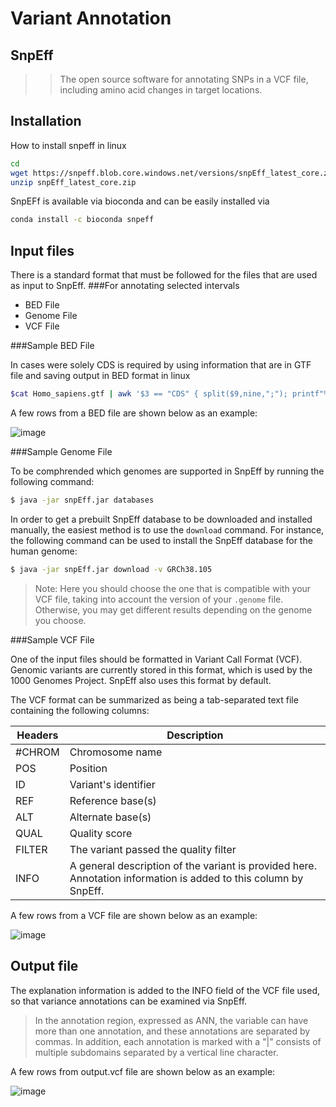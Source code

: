 # Variant Annotation
## SnpEff
>>The open source software for annotating SNPs in a VCF file, including amino acid changes in target locations.

## Installation

How to install snpeff in linux
```sh
cd 
wget https://snpeff.blob.core.windows.net/versions/snpEff_latest_core.zip
unzip snpEff_latest_core.zip
```
SnpEFf is available via bioconda and can be easily installed via
```sh
conda install -c bioconda snpeff 
```


## Input files
There is a standard format that must be followed for the files that are used as input to SnpEff.
###For annotating selected intervals 

- BED File
- Genome File
- VCF File

###Sample BED File 

In cases were solely CDS is required by using information that are in GTF file and saving output in BED format in linux

```sh
$cat Homo_sapiens.gtf | awk '$3 == "CDS" { split($9,nine,";"); printf"%s\t%s\t%s\t%s\t%s\t%s\t%s\n",$1,$4,$5,$7,$10,$14,$36> $3.".bed"}'
```
A few rows from a BED file are shown below as an example:

![image](https://user-images.githubusercontent.com/70514969/226106200-eddddb86-1eb8-44f7-969f-984acc797f92.png)

###Sample Genome File 

To be comphrended which genomes are supported in SnpEff by running the following command:
```sh
$ java -jar snpEff.jar databases
```
In order to get a prebuilt SnpEff database to be downloaded and installed manually, the easiest method is to use the `download` command. For instance, the following command can be used to install the SnpEff database for the human genome:
```sh
$ java -jar snpEff.jar download -v GRCh38.105
```
> Note:  Here you should choose the one that is compatible with your VCF file, taking into account the version of your `.genome` file. Otherwise, you may get different results depending on the genome you choose.

###Sample VCF File 

One of the input files should be formatted in Variant Call Format (VCF). Genomic variants are currently stored in this format, which is used by the 1000 Genomes Project. SnpEff also uses this format by default. 

The VCF format can be summarized as being a tab-separated text file containing the following columns:

| Headers | Description |
| ------ | ------ |
| #CHROM | Chromosome name |
| POS | Position |
| ID | Variant's identifier |
| REF | Reference base(s) |
| ALT | Alternate base(s) |
| QUAL | Quality score |
| FILTER | The variant passed the quality filter |
| INFO |  A general description of the variant is provided here. Annotation information is added to this column by SnpEff. |

A few rows from a VCF file are shown below as an example:

![image](https://user-images.githubusercontent.com/70514969/226108483-bc82200a-5a60-45c3-b4c9-d41dcd3a01c3.png)

## Output file

The explanation information is added to the INFO field of the VCF file used, so that variance annotations can be examined via SnpEff. 

> In the annotation region, expressed as ANN, the variable can
> have more than one annotation, and these annotations are 
> separated by commas. In addition, each annotation is marked 
> with a "|" consists of multiple subdomains separated by
> a vertical line character.


A few rows from output.vcf file are shown below as an example:

![image](https://user-images.githubusercontent.com/70514969/226110629-5c68254f-417f-4761-91c5-211ecb5fa283.png)

